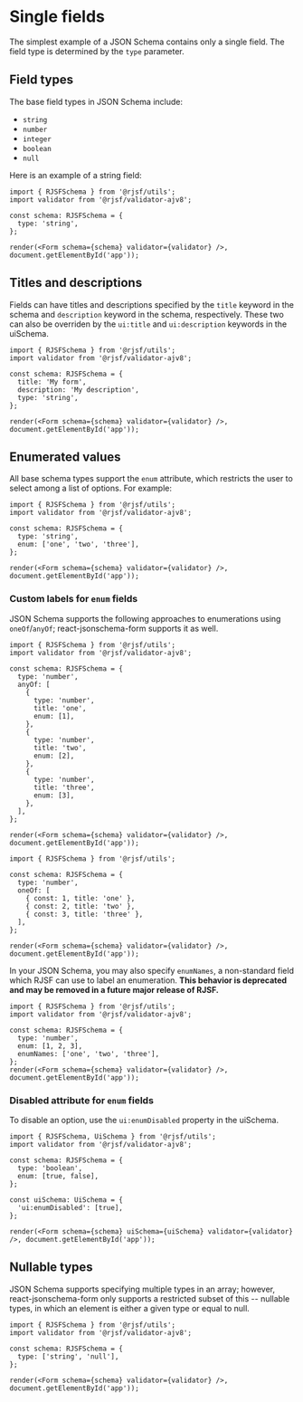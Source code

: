 # Single fields

The simplest example of a JSON Schema contains only a single field. The field type is determined by the `type` parameter.

## Field types

The base field types in JSON Schema include:

- `string`
- `number`
- `integer`
- `boolean`
- `null`

Here is an example of a string field:

```tsx
import { RJSFSchema } from '@rjsf/utils';
import validator from '@rjsf/validator-ajv8';

const schema: RJSFSchema = {
  type: 'string',
};

render(<Form schema={schema} validator={validator} />, document.getElementById('app'));
```

## Titles and descriptions

Fields can have titles and descriptions specified by the `title` keyword in the schema and `description` keyword in the schema, respectively. These two can also be overriden by the `ui:title` and `ui:description` keywords in the uiSchema.

```tsx
import { RJSFSchema } from '@rjsf/utils';
import validator from '@rjsf/validator-ajv8';

const schema: RJSFSchema = {
  title: 'My form',
  description: 'My description',
  type: 'string',
};

render(<Form schema={schema} validator={validator} />, document.getElementById('app'));
```

## Enumerated values

All base schema types support the `enum` attribute, which restricts the user to select among a list of options. For example:

```tsx
import { RJSFSchema } from '@rjsf/utils';
import validator from '@rjsf/validator-ajv8';

const schema: RJSFSchema = {
  type: 'string',
  enum: ['one', 'two', 'three'],
};

render(<Form schema={schema} validator={validator} />, document.getElementById('app'));
```

### Custom labels for `enum` fields

JSON Schema supports the following approaches to enumerations using `oneOf`/`anyOf`; react-jsonschema-form supports it as well.

```tsx
import { RJSFSchema } from '@rjsf/utils';
import validator from '@rjsf/validator-ajv8';

const schema: RJSFSchema = {
  type: 'number',
  anyOf: [
    {
      type: 'number',
      title: 'one',
      enum: [1],
    },
    {
      type: 'number',
      title: 'two',
      enum: [2],
    },
    {
      type: 'number',
      title: 'three',
      enum: [3],
    },
  ],
};

render(<Form schema={schema} validator={validator} />, document.getElementById('app'));
```

```tsx
import { RJSFSchema } from '@rjsf/utils';

const schema: RJSFSchema = {
  type: 'number',
  oneOf: [
    { const: 1, title: 'one' },
    { const: 2, title: 'two' },
    { const: 3, title: 'three' },
  ],
};

render(<Form schema={schema} validator={validator} />, document.getElementById('app'));
```

In your JSON Schema, you may also specify `enumNames`, a non-standard field which RJSF can use to label an enumeration. **This behavior is deprecated and may be removed in a future major release of RJSF.**

```tsx
import { RJSFSchema } from '@rjsf/utils';
import validator from '@rjsf/validator-ajv8';

const schema: RJSFSchema = {
  type: 'number',
  enum: [1, 2, 3],
  enumNames: ['one', 'two', 'three'],
};
render(<Form schema={schema} validator={validator} />, document.getElementById('app'));
```

### Disabled attribute for `enum` fields

To disable an option, use the `ui:enumDisabled` property in the uiSchema.

```tsx
import { RJSFSchema, UiSchema } from '@rjsf/utils';
import validator from '@rjsf/validator-ajv8';

const schema: RJSFSchema = {
  type: 'boolean',
  enum: [true, false],
};

const uiSchema: UiSchema = {
  'ui:enumDisabled': [true],
};

render(<Form schema={schema} uiSchema={uiSchema} validator={validator} />, document.getElementById('app'));
```

## Nullable types

JSON Schema supports specifying multiple types in an array; however, react-jsonschema-form only supports a restricted subset of this -- nullable types, in which an element is either a given type or equal to null.

```tsx
import { RJSFSchema } from '@rjsf/utils';
import validator from '@rjsf/validator-ajv8';

const schema: RJSFSchema = {
  type: ['string', 'null'],
};

render(<Form schema={schema} validator={validator} />, document.getElementById('app'));
```
